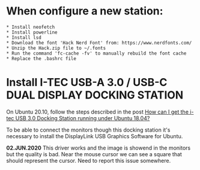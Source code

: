 # When configure a new station: 
	* Install neofetch
	* Install powerline
	* Install lsd
	* Download the font 'Hack Nerd Font' from: https://www.nerdfonts.com/
	* Unzip the Hack.zip file to ~/.fonts
	* Run the command 'fc-cache -fv' to manually rebuild the font cache
	* Replace the .bashrc file 


# Install I-TEC USB-A 3.0 / USB-C DUAL DISPLAY DOCKING STATION

On Ubuntu 20.10, follow the steps described in the post 
[How can I get the i-tec USB 3.0 Docking Station running under Ubuntu 18.04?](https://askubuntu.com/questions/1163991/how-can-i-get-the-i-tec-usb-3-0-docking-station-running-under-ubuntu-18-04)

To be able to connect the monitors though this docking station it's necessary to install the DisplayLink USB Graphics Software for Ubuntu.

**02.JUN.2020**
This driver works and the image is showend in the monitors but the quality is bad. Near the mouse cursor we can see a square that should represent the cursor. Need to report this issue somewhere.
